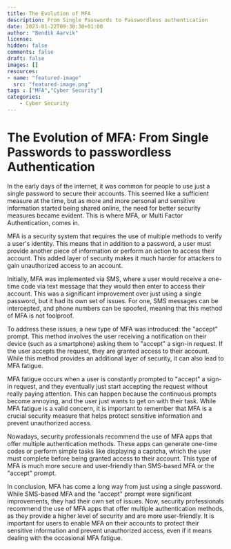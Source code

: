 ```yaml
---
title: The Evolution of MFA
description: From Single Passwords to Passwordless authentication
date: 2023-01-22T09:30:30+01:00
author: "Bendik Aarvik" 
license: 
hidden: false
comments: false
draft: false
images: []
resources:
- name: "featured-image"
  src: "featured-image.png"
tags : ["MFA","Cyber Security"]
categories:
    - Cyber Security
---
```


# The Evolution of MFA: From Single Passwords to passwordless Authentication

In the early days of the internet, it was common for people to use just a single password to secure their accounts. This seemed like a sufficient measure at the time, but as more and more personal and sensitive information started being shared online, the need for better security measures became evident. This is where MFA, or Multi Factor Authentication, comes in.

MFA is a security system that requires the use of multiple methods to verify a user's identity. This means that in addition to a password, a user must provide another piece of information or perform an action to access their account. This added layer of security makes it much harder for attackers to gain unauthorized access to an account.

Initially, MFA was implemented via SMS, where a user would receive a one-time code via text message that they would then enter to access their account. This was a significant improvement over just using a single password, but it had its own set of issues. For one, SMS messages can be intercepted, and phone numbers can be spoofed, meaning that this method of MFA is not foolproof.

To address these issues, a new type of MFA was introduced: the "accept" prompt. This method involves the user receiving a notification on their device (such as a smartphone) asking them to "accept" a sign-in request. If the user accepts the request, they are granted access to their account. While this method provides an additional layer of security, it can also lead to MFA fatigue.

MFA fatigue occurs when a user is constantly prompted to "accept" a sign-in request, and they eventually just start accepting the request without really paying attention. This can happen because the continuous prompts become annoying, and the user just wants to get on with their task. While MFA fatigue is a valid concern, it is important to remember that MFA is a crucial security measure that helps protect sensitive information and prevent unauthorized access.

Nowadays, security professionals recommend the use of MFA apps that offer multiple authentication methods. These apps can generate one-time codes or perform simple tasks like displaying a captcha, which the user must complete before being granted access to their account. This type of MFA is much more secure and user-friendly than SMS-based MFA or the "accept" prompt.

In conclusion, MFA has come a long way from just using a single password. While SMS-based MFA and the "accept" prompt were significant improvements, they had their own set of issues. Now, security professionals recommend the use of MFA apps that offer multiple authentication methods, as they provide a higher level of security and are more user-friendly. It is important for users to enable MFA on their accounts to protect their sensitive information and prevent unauthorized access, even if it means dealing with the occasional MFA fatigue.